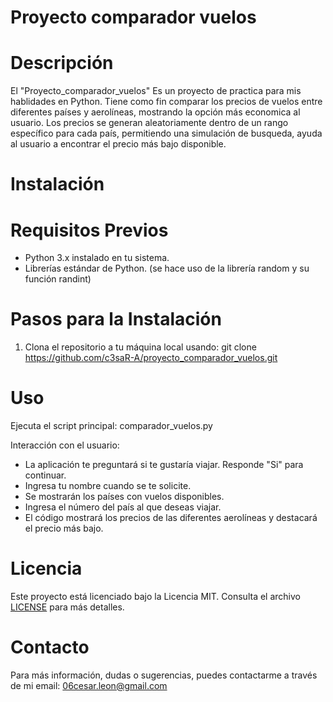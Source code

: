 # Proyecto comparador vuelos

# Descripción
El "Proyecto_comparador_vuelos" 
Es un proyecto de practica para mis hablidades en Python. Tiene como fin comparar los precios de vuelos entre diferentes países y aerolíneas, mostrando la opción más economica al usuario. 
Los precios se generan aleatoriamente dentro de un rango específico para cada país, permitiendo una simulación de busqueda, ayuda al usuario a encontrar el precio más bajo disponible.

# Instalación

# Requisitos Previos
- Python 3.x instalado en tu sistema.
- Librerías estándar de Python. (se hace uso de la librería random y su función randint)

# Pasos para la Instalación

1. Clona el repositorio a tu máquina local usando:
   git clone https://github.com/c3saR-A/proyecto_comparador_vuelos.git

# Uso

Ejecuta el script principal:
comparador_vuelos.py

Interacción con el usuario:
- La aplicación te preguntará si te gustaría viajar. Responde "Si" para continuar.
- Ingresa tu nombre cuando se te solicite.
- Se mostrarán los países con vuelos disponibles.
- Ingresa el número del país al que deseas viajar.
- El código mostrará los precios de las diferentes aerolíneas y destacará el precio más bajo.

# Licencia
Este proyecto está licenciado bajo la Licencia MIT. Consulta el archivo [LICENSE](./LICENSE) para más detalles.

# Contacto
Para más información, dudas o sugerencias, puedes contactarme a través de mi email: 06cesar.leon@gmail.com
